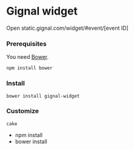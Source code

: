 # Gignal widget

Open static.gignal.com/widget/#event/[event ID]

### Prerequisites

You need [Bower](http://twitter.github.com/bower/).

	npm install bower

### Install

	bower install gignal-widget

### Customize

	cake

* npm install
* bower install
